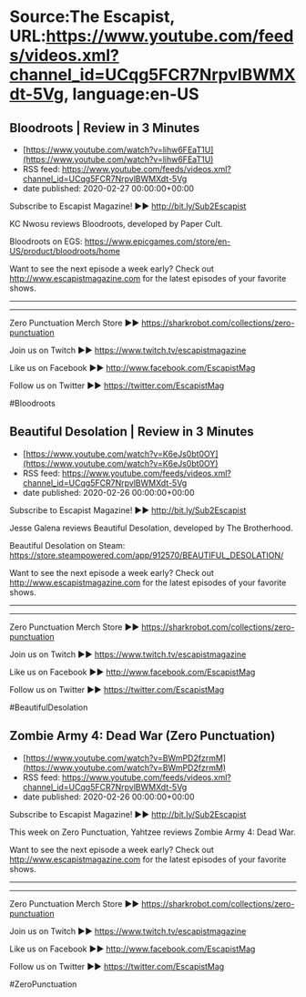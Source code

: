 # Source:The Escapist, URL:https://www.youtube.com/feeds/videos.xml?channel_id=UCqg5FCR7NrpvlBWMXdt-5Vg, language:en-US

## Bloodroots | Review in 3 Minutes
 - [https://www.youtube.com/watch?v=lihw6FEaT1U](https://www.youtube.com/watch?v=lihw6FEaT1U)
 - RSS feed: https://www.youtube.com/feeds/videos.xml?channel_id=UCqg5FCR7NrpvlBWMXdt-5Vg
 - date published: 2020-02-27 00:00:00+00:00

Subscribe to Escapist Magazine! ►► http://bit.ly/Sub2Escapist

KC Nwosu reviews Bloodroots, developed by Paper Cult.

Bloodroots on EGS: https://www.epicgames.com/store/en-US/product/bloodroots/home

Want to see the next episode a week early? Check out http://www.escapistmagazine.com for the latest episodes of your favorite shows.

---



---


Zero Punctuation Merch Store ►► https://sharkrobot.com/collections/zero-punctuation 

Join us on Twitch ►► https://www.twitch.tv/escapistmagazine 

Like us on Facebook ►► http://www.facebook.com/EscapistMag

Follow us on Twitter ►► https://twitter.com/EscapistMag

#Bloodroots

## Beautiful Desolation | Review in 3 Minutes
 - [https://www.youtube.com/watch?v=K6eJs0bt0OY](https://www.youtube.com/watch?v=K6eJs0bt0OY)
 - RSS feed: https://www.youtube.com/feeds/videos.xml?channel_id=UCqg5FCR7NrpvlBWMXdt-5Vg
 - date published: 2020-02-26 00:00:00+00:00

Subscribe to Escapist Magazine! ►► http://bit.ly/Sub2Escapist

Jesse Galena reviews Beautiful Desolation, developed by The Brotherhood.

Beautiful Desolation on Steam: https://store.steampowered.com/app/912570/BEAUTIFUL_DESOLATION/

Want to see the next episode a week early? Check out http://www.escapistmagazine.com for the latest episodes of your favorite shows.

---



---


Zero Punctuation Merch Store ►► https://sharkrobot.com/collections/zero-punctuation 

Join us on Twitch ►► https://www.twitch.tv/escapistmagazine 

Like us on Facebook ►► http://www.facebook.com/EscapistMag

Follow us on Twitter ►► https://twitter.com/EscapistMag

#BeautifulDesolation

## Zombie Army 4: Dead War (Zero Punctuation)
 - [https://www.youtube.com/watch?v=BWmPD2fzrmM](https://www.youtube.com/watch?v=BWmPD2fzrmM)
 - RSS feed: https://www.youtube.com/feeds/videos.xml?channel_id=UCqg5FCR7NrpvlBWMXdt-5Vg
 - date published: 2020-02-26 00:00:00+00:00

Subscribe to Escapist Magazine! ►► http://bit.ly/Sub2Escapist

This week on Zero Punctuation, Yahtzee reviews Zombie Army 4: Dead War.

Want to see the next episode a week early? Check out http://www.escapistmagazine.com for the latest episodes of your favorite shows.

---



---


Zero Punctuation Merch Store ►► https://sharkrobot.com/collections/zero-punctuation 

Join us on Twitch ►► https://www.twitch.tv/escapistmagazine 

Like us on Facebook ►► http://www.facebook.com/EscapistMag

Follow us on Twitter ►► https://twitter.com/EscapistMag

#ZeroPunctuation

